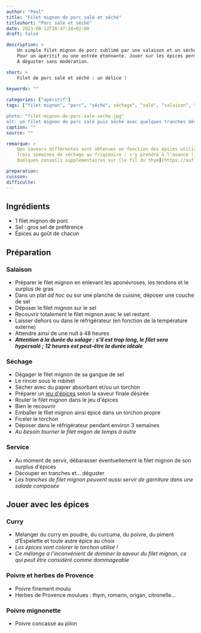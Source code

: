 ```yaml
---
author: "Paul"
title: "Filet mignon de porc salé et séché"
titleshort: "Porc salé et séché"
date: 2023-08-12T10:47:18+02:00
draft: false

description: >
    Un simple filet mignon de porc sublimé par une salaison et un séchage de trois semaines.<br>
    Pour un apéritif ou une entrée étonnante. Jouer sur les épices permet de varier à l'infini les saveurs.<br>
    À déguster sans modération.

short: >
    Filet de porc salé et séché : un délice !
    
keywords: ""

categories: ["apéritif"]
tags: ["filet mignon", "porc", "séché", séchage", "salé", "salaison", "épices", "poivre", "entrée", "salade", "apéritif"]

photo: "filet-mignon-de-porc-sale-seche.jpg"
alt: un filet mignon de porc salé puis séché avec quelques tranches découpées"
caption: ""
source: ""

remarque: >
    Des saveurs différentes sont obtenues en fonction des épices utilisées<br>
    Trois semaines de séchage au frigidaire : s'y prendre à l'avance !!!<br>
    Quelques conseils supplémentaires sur [le fil du thym](https://aufilduthym.fr/filet-mignon-seche-maison/)

preparation: 
cuisson: 
difficulte:
---
```



## Ingrédients
- 1 filet mignon de porc
- Sel : gros sel de préférence
- Épices au goût de chacun
## Préparation
### Salaison
- Préparer le filet mignon en enlevant les aponévroses, les tendons et le surplus de gras
- Dans un plat *ad hoc* ou sur une planche de cuisine, déposer une couche de sel
- Déposer le filet mignon sur le sel
- Recouvrir totalement le filet mignon avec le sel restant
- Laisser dehors ou dans le réfrigérateur (en fonction de la température externe)
- Attendre ainsi de une nuit à 48 heures
- ***Attention à la durée du salage : s'il est trop long, le filet sera hypersalé ; 12 heures est peut-être la durée idéale***
### Séchage
- Dégager le filet mignon de sa gangue de sel
- Le rincer sous le robinet
- Sécher avec du papier absorbant et/ou un torchon
- Préparer un [jeu d'épices](#jouer-avec-les-épices) selon la saveur finale désirée
- Rouler le filet mignon dans le jeu d'épices
- Bien le recouvrir
- Emballer le filet mignon ainsi épicé dans un torchon propre
- Ficeler le torchon
- Déposer dans le réfrigérateur pendant environ 3 semaines
- *Au besoin tourner le filet migon de temps à autre*
### Service
- Au moment de servir, débarasser éventuellement le filet mignon de son surplus d'épices
- Découper en tranches et... déguster
- *Les tranches de filet mignon peuvent aussi servir de garniture dans une salade composée*
## Jouer avec les épices
### Curry
- Mélanger du curry en poudre, du curcuma, du poivre, du piment d'Espelette et toute autre épice au choix
- *Les épices vont colorer le torchon utilisé !*
- *Ce mélange a l'inconvénient de dominer la saveur du filet mignon, ce qui peut être considéré comme dommageable*
### Poivre et herbes de Provence
- Poivre finement moulu
- Herbes de Provence moulues : thym, romarin, origan, citronelle...
### Poivre mignonette
- Poivre concassé au pilon